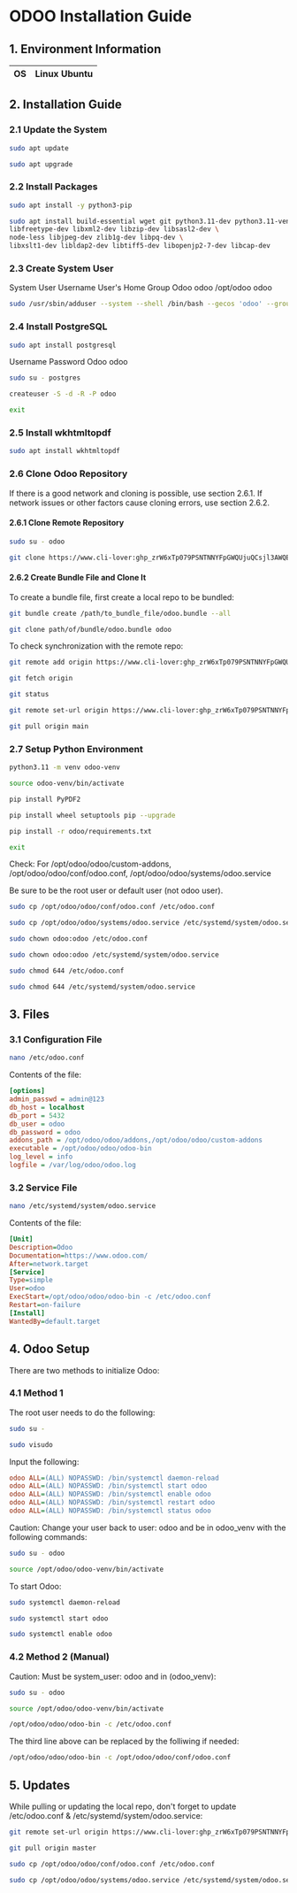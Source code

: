 # ODOO Installation Guide

## 1. Environment Information

| OS           | Linux Ubuntu |
|--------------|--------------|

## 2. Installation Guide

### 2.1 Update the System

```bash
sudo apt update

sudo apt upgrade
```
### 2.2 Install Packages
```bash
sudo apt install -y python3-pip

sudo apt install build-essential wget git python3.11-dev python3.11-venv \
libfreetype-dev libxml2-dev libzip-dev libsasl2-dev \
node-less libjpeg-dev zlib1g-dev libpq-dev \
libxslt1-dev libldap2-dev libtiff5-dev libopenjp2-7-dev libcap-dev
```
### 2.3 Create System User
System User	Username	User's Home	Group
Odoo    	odoo   	/opt/odoo	odoo

```bash
sudo /usr/sbin/adduser --system --shell /bin/bash --gecos 'odoo' --group --home /opt/odoo odoo
```
### 2.4 Install PostgreSQL
```bash
sudo apt install postgresql
```
Username	Password
Odoo   	odoo
```bash
sudo su - postgres

createuser -S -d -R -P odoo

exit
```
### 2.5 Install wkhtmltopdf
```bash
sudo apt install wkhtmltopdf
```
### 2.6 Clone Odoo Repository
If there is a good network and cloning is possible, use section 2.6.1. If network issues or other factors cause cloning errors, use section 2.6.2.

#### 2.6.1 Clone Remote Repository
```bash
sudo su - odoo

git clone https://www.cli-lover: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@github.com/cli-lover/odoo.git odoo
```
#### 2.6.2 Create Bundle File and Clone It
To create a bundle file, first create a local repo to be bundled:

```bash
git bundle create /path/to_bundle_file/odoo.bundle --all

git clone path/of/bundle/odoo.bundle odoo
```
To check synchronization with the remote repo:
```bash
git remote add origin https://www.cli-lover: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@github.com/cli-lover/odoo.git

git fetch origin

git status

git remote set-url origin https://www.cli-lover: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@github.com/cli-lover/odoo.git

git pull origin main
```
### 2.7 Setup Python Environment
```bash
python3.11 -m venv odoo-venv

source odoo-venv/bin/activate

pip install PyPDF2

pip install wheel setuptools pip --upgrade

pip install -r odoo/requirements.txt

exit
```
Check: For /opt/odoo/odoo/custom-addons, /opt/odoo/odoo/conf/odoo.conf, /opt/odoo/odoo/systems/odoo.service

Be sure to be the root user or default user (not odoo user).
```bash
sudo cp /opt/odoo/odoo/conf/odoo.conf /etc/odoo.conf

sudo cp /opt/odoo/odoo/systems/odoo.service /etc/systemd/system/odoo.service

sudo chown odoo:odoo /etc/odoo.conf

sudo chown odoo:odoo /etc/systemd/system/odoo.service

sudo chmod 644 /etc/odoo.conf

sudo chmod 644 /etc/systemd/system/odoo.service
```
## 3. Files
### 3.1 Configuration File
```bash
nano /etc/odoo.conf
```
Contents of the file:
```ini
[options]
admin_passwd = admin@123
db_host = localhost
db_port = 5432
db_user = odoo
db_password = odoo
addons_path = /opt/odoo/odoo/addons,/opt/odoo/odoo/custom-addons
executable = /opt/odoo/odoo/odoo-bin
log_level = info
logfile = /var/log/odoo/odoo.log
```
### 3.2 Service File
```bash
nano /etc/systemd/system/odoo.service
```
Contents of the file:
```ini
[Unit]
Description=Odoo
Documentation=https://www.odoo.com/
After=network.target
[Service]
Type=simple
User=odoo
ExecStart=/opt/odoo/odoo/odoo-bin -c /etc/odoo.conf
Restart=on-failure
[Install]
WantedBy=default.target
```
## 4. Odoo Setup
There are two methods to initialize Odoo:

### 4.1 Method 1
The root user needs to do the following:

```bash
sudo su -

sudo visudo
```
Input the following:
```ini
odoo ALL=(ALL) NOPASSWD: /bin/systemctl daemon-reload
odoo ALL=(ALL) NOPASSWD: /bin/systemctl start odoo
odoo ALL=(ALL) NOPASSWD: /bin/systemctl enable odoo
odoo ALL=(ALL) NOPASSWD: /bin/systemctl restart odoo
odoo ALL=(ALL) NOPASSWD: /bin/systemctl status odoo
```
Caution: Change your user back to user: odoo and be in odoo_venv with the following commands:

```bash
sudo su - odoo

source /opt/odoo/odoo-venv/bin/activate
```

To start Odoo:
```bash
sudo systemctl daemon-reload

sudo systemctl start odoo

sudo systemctl enable odoo
```

### 4.2 Method 2 (Manual)
Caution: Must be system_user: odoo and in (odoo_venv):

```bash
sudo su - odoo

source /opt/odoo/odoo-venv/bin/activate

/opt/odoo/odoo/odoo-bin -c /etc/odoo.conf
```
The third line above can be replaced by the folliwing if needed:
```bash
/opt/odoo/odoo/odoo-bin -c /opt/odoo/odoo/conf/odoo.conf
```

## 5. Updates
While pulling or updating the local repo, don't forget to update /etc/odoo.conf & /etc/systemd/system/odoo.service:
```bash
git remote set-url origin https://www.cli-lover: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@github.com/cli-lover/odoo.git

git pull origin master

sudo cp /opt/odoo/odoo/conf/odoo.conf /etc/odoo.conf

sudo cp /opt/odoo/odoo/systems/odoo.service /etc/systemd/system/odoo.service
```

